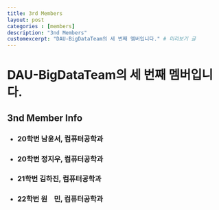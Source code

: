 ```yaml
---
title: 3rd Members
layout: post
categories : [members]
description: "3nd Members"
customexcerpt: "DAU-BigDataTeam의 세 번째 멤버입니다." # 미리보기 글 
---
```



# DAU-BigDataTeam의 세 번째 멤버입니다.

## 3nd Member Info
- ### 20학번 남윤서, 컴퓨터공학과
- ### 20학번 정지우, 컴퓨터공학과
- ### 21학번 김하진, 컴퓨터공학과
- ### 22학번 원&nbsp;&nbsp;&nbsp;&nbsp;민, 컴퓨터공학과